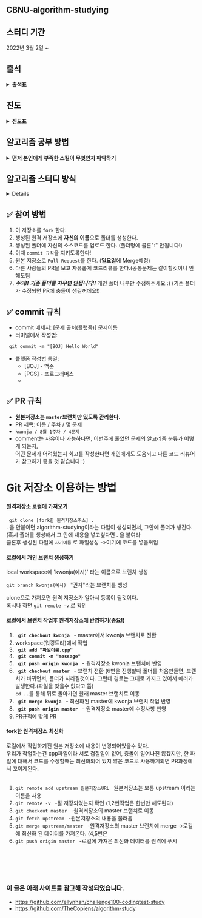 ## CBNU-algorithm-studying
## 스터디 기간
2022년 3월 2일 ~

## 출석
<details markdown="1">
<summary><strong>출석표</strong></summary>

|이름|1주차|2주차|3주차|4주차|5주차|6주차|7주차|8주차|9주차|
|------|---|---|---|---|---|---|---|---|---|
|권성민|**O**|**O**|**O**|**x**|**O**|**O**|**O**|**O**|**O**|
|정종현|**O**|**O**|**x**|**O**|**O**|**O**|**O**|**O**|**O**|
|정재민|**O**|**O**|**O**|**O**|**O**|**O**|**O**|**O**|**O**|
|노민성|**O**|**O**|**O**|**O**|**O**|**O**|**O**|**O**|**O**|
|임상우|**O**|**O**|**O**|**O**|**O**|**O**|**O**|**O**|**O**|
|주시원|**x**|**O**|**x**|**x**|**O**|**O**|**O**|**O**|**x**|
|김정현|**x**|**O**|**O**|**O**|**O**|**O**|**O**|**x**|**O**|
|이인규|**O**|**O**|**O**|**O**|**O**|**O**|**O**|**O**|**O**|

|이름|10주차|11주차|12주차|13주차|14주차|15주차|16주차|17주차|18주차|
|------|---|---|---|---|---|---|---|---|---|
|권성민|**O**|****|****|****|****|****|****|****|****|
|정종현|**O**|****|****|****|****|****|****|****|****|
|정재민|**O**|****|****|****|****|****|****|****|****|
|노민성|**O**|****|****|****|****|****|****|****|****|
|임상우|**O**|****|****|****|****|****|****|****|****|
|주시원|**x**|****|****|****|****|****|****|****|****|
|김정현|**O**|****|****|****|****|****|****|****|****|
|이인규|**O**|****|****|****|****|****|****|****|****|

</details>

## 진도
<details markdown="1">
<summary><strong>진도표</strong></summary><br>

 - **1주차**
    - 계획수립
    - 프로그래머스 스택/큐 프린터 https://programmers.co.kr/learn/courses/30/lessons/42587
 - **2주차** 재귀   
    - **1, 2, 3 더하기 https://www.acmicpc.net/problem/9095**
    - 1로 만들기 https://www.acmicpc.net/problem/1463
    - 부분수열의 합 https://www.acmicpc.net/problem/1182
    - 하노이 탑 이동 순서 https://www.acmicpc.net/problem/11729
    - 암호 만들기 https://www.acmicpc.net/problem/1759
  - **3주차** 그리디알고리즘
    - 동전 0 https://www.acmicpc.net/problem/11047
    - ATM https://www.acmicpc.net/problem/11399
    - **로프 https://www.acmicpc.net/problem/2217**
    - 회의실 배정 https://www.acmicpc.net/problem/1931
    - 강의실 배정 https://www.acmicpc.net/problem/11000
    - 수 묶기 https://www.acmicpc.net/problem/1744
  - **4주차** 연결리스트
    - 회전하는 큐 https://www.acmicpc.net/problem/1021
    - **요세푸스 문제 https://www.acmicpc.net/problem/1158**
    - 풍선 터뜨리기 https://www.acmicpc.net/problem/2346
    - 행운의 바퀴 https://www.acmicpc.net/problem/2840
    - 뱀 https://www.acmicpc.net/problem/3190
  - **5주차** 그래프
    - **DFS 와 BFS https://www.acmicpc.net/problem/1260**
    - 전쟁 - 전투 https://www.acmicpc.net/problem/1303
    - 숨바꼭질 https://www.acmicpc.net/problem/1697
    - 네트워크 연결 https://www.acmicpc.net/problem/1922
    - 타임머신 https://www.acmicpc.net/problem/11657
  - **6주차** 중간고사대비
  - **7주차** 중간고사대비
  - **8주차** 중간고사대비
  - **9주차** 완전탐색
     - **모든순열 https://www.acmicpc.net/problem/10974**
  - **10주차** 이진탐색
     - **나무자르기 https://www.acmicpc.net/problem/2805**
  - **11주차** DP
     - **가장 긴 감소하는 부분 순열https://www.acmicpc.net/problem/11722**
 </details>
 
## 알고리즘 공부 방법
<details markdown="1">
<summary><strong>먼저 본인에게 부족한 스킬이 무엇인지 파악하기</strong></summary>

- **구현력**
  - 본인이 생각한 알고리즘을 그대로 소스코드로 구현하는 능력.
  - 프로그램 순서도, 사용할 변수나 함수의 데이터 타입 등을 올바르게 정하는 과정.
  - 이 스킬을 향상시키려면 **어떤 프로그램을 만들고자 하는지**를 명확히 해야한다.
  - 무엇을 입력받아 어디에 저장하고 어떤 과정을 거쳐 중간 결과로 무엇을 얻고 최종적으로 어떤 결과물을 출력하는지 순서도를 적은 후 데이터 타입 또는 자료구조에 저장할지 생각하는 연습을 하자.
- **문제해결능력**

  - 알고있는 알고리즘, 자료구조, 테크닉을 당면한 문제에 맞게 변형 적용하는 것
  - 문제를 창의적인 시각에서 접근해 해결하는 능력이 필요
  - 중위권에서 상위권으로 갈 때 발목잡는 스킬
  - 이 능력이 부족하면 **어떻게 접근해야 할지**, **막상 솔루션은 내가 아는 알고리즘,자료구조** 인 상황이 연출된다
  - 이 스킬을 향상시키려면 **양질의 문제를 풀기**, **이전에 본인이 접근한 다양한 방법**을 잘 정리 해두는 것이 좋다

- **배경지식**
  - 기초적인 프로그래밍 문법, 알고리즘, 자료구조, 선형대수나 확률 등 기본적인 수학적 지식 (가끔 하드웨어, OS 지식)
  - 이 능력이 부족하면 **솔루션을 열었을때 외계어**를 마주하게 된다.
- 정해진 시간내에 문제풀때 문제 이해시간/풀이 생각시간/코딩시간/디버깅시간을 기록하며 어떤 부분이 구체적으로 부족한지 인지해서 부족한 부분에 더 노력을 들이기로

## 알고리즘 문제 선정
 - 백준이나 프로그래머스 중 본인이 편한 사이트 선택
 - **백준**
   - 백준사이트에 **강의** 부분이 있는데, 거기에 있는 **알고리즘 종합 세트**에 있는 문제를 따라간다.
   - 위 문제를 다 풀면 **알고리즘 문제해결전략** 을 풀 예정이다.  <br>
      참고 사이트 : https://gmlwjd9405.github.io/2018/05/14/how-to-study-algorithms.html
 - **프로그래머스**
    - 본인 레벨에 맞는 문제 선정
    -  
</details>    

## 알고리즘 스터디 방식
<details markdown="1"><br>

 **매주 일요일 10시에 진행**
 
0. 매주 한문제씩 주어진다.
1. 공통 문제를 2시간이 넘지 않도록 문제를 푼다.(몇개의 문제를 풀던간에 일주일에 2시간만 투자하는 의미) <br>
2. 못풀겠는 문제의 경우, 검색을 통해 코드를 본다. 코드를 봐도 이해가 안되는경우, 포기한다.(너무 붙잡아 두면 시간만 잡아먹는다)  <br>
3. 자신이 풀었던 문제를 동아리원에게 설명(사용 알고리즘을 대략적으로 설명)<br>
4. 질문이 있다면 다같이 해결해 보려고 노력(여러 견해를 알수 있음) 하나의 알고리즘을 푸는 **많은 방법**에 대해서 아는것은 도움이 많이된다. <br>
5. 자신이 푼 문제를 PR한다.
6. 본인이 더 풀고 싶다면 더 풀어서 PR한다.
</details> 

## ✅ 참여 방법
1. 이 저장소를 `fork` 한다.
2. 생성된 원격 저장소에 **자신의 이름**으로 폴더를 생성한다.
3. 생성된 폴더에 자신의 소스코드를 업로드 한다. (폴더명에 콜론":" 안됩니다!)
4. 이때 `commit 규칙`을 지키도록한다!
5. 원본 저장소로 `Pull Request`를 한다. (**일요일**에 Merge예정)
6. 다른 사람들의 PR을 보고 자유롭게 코드리뷰를 한다.(공통문제는 같이할것이니 안해도됨
7. ***주의!! 기존 폴더를 지우면 안됩니다!!*** 개인 폴더 내부만 수정해주세요 :)  (기존 폴더가 수정되면 PR에 충돌이 생길꺼에요!)

## ✅ commit 규칙
- commit 메세지: [문제 출처(플랫폼)] 문제이름
- 터미널에서 작성법: 
```
 git commit -m "[BOJ] Hello World"
```
- 플랫폼 작성법 통일: 
  * [BOJ] - 백준 
  * [PGS] - 프로그래머스
  * 
## ✅ PR 규칙
- **원본저장소는 `master`브랜치만 있도록 관리한다.**<br>
- PR 제목: 이름 / 주차 / 몇 문제
-  ```kwonja / 8월 1주차 / 4문제 ```
-  comment는 자유이나 가능하다면, 이번주에 풀었던 문제의 알고리즘 분류가 어떻게 되는지, <br> 어떤 문제가 어려웠는지 회고를 작성한다면 개인에게도 도움되고 다른 코드 리뷰어가 참고하기 좋을 것 같습니다 :)


# Git 저장소 이용하는 방법

#### 원격저장소 로컬에 가져오기

<code> git clone [fork한 원격저장소주소] .</code>     
. 을 안붙이면 algorithm-studying이라는 파일이 생성되면서, 그안에 폴더가 생긴다.(혹시 폴더를 생성해서 그 안에 내용을 넣고싶다면 . 을 붙여라<br>
클론후 생성된 파일에 `자기이름` 로 파일생성   ->여기에 코드를 넣을꺼임

#### 로컬에서 개인 브랜치 생성하기

local workspace에 'kwonja(예시)' 라는 이름으로 브랜치 생성<br>
<code> git branch kwonja(예시) </code> "권자"라는 브랜치를 생성

clone으로 가져오면 원격 저장소가 알아서 등록이 될것이다.<br> 
혹시나 하면 <code>git remote -v</code> 로 확인
#### 로컬에서 브랜치 작업후 원격저장소에 반영하기(중요!)
1. <code> **git checkout kwonja** </code> - master에서 kwonja 브랜치로 전환
2. workspace(워킹트리)에서 작업
3. <code> **git add "파일이름.cpp"**</code>
4. <code> **git commit -m "message"**</code>
5. <code> **git push origin kwonja** </code> - 원격저장소 kwonja 브랜치에 반영
6. <code> **git checkout master** </code> - 브랜치 전환
 (6번을 진행할때 폴더를 처음만들면, 브랜치가 바뀌면서, 폴더가 사라질것이다. 그런데 경로는 그대로 가지고 있어서 에러가 발생한다.(파일을 찾을수 없다고 뜸)<br>
 <code>cd ..</code>를 통해 뒤로 돌아가면 원래 master 브랜치로 이동
7. <code> **git merge kwonja** </code> - 최신화된 master에 kwonja 브랜치 작업 반영
8. <code> **git push origin master** </code> - 원격저장소 master에 수정사항 반영
9. PR규칙에 맞게 PR

#### fork한 원격저장소 최신화

로컬에서 작업하기전 원본 저장소에 내용이 변경되어있을수 있다.<br>
우리가 작업하는건 cpp파일이라 서로 겹칠일이 없어, 충돌이 일어나진 않겠지만, 한 파일에 대해서 코드를 수정할때는 최신화되어 있지 않은 코드로 사용하게되면 PR과정에서 꼬이게된다.
<br>
<br>
1. <code>git remote add upstream 원본저장소URL </code> 원본저장소는 보통 upstream 이라는 이름을 사용
2. <code>git remote -v </code>   -잘 저장되었는지 확인 (1,2번작업은 한번만 해도된다)
3. <code>git checkout master </code>   -원격저장소의 master 브랜치로 이동
4. <code>git fetch upstream </code> -원본저장소의 내용을 불러옴
5. <code>git merge upstream/master </code>  -원격저장소의 master 브랜치에 merge ->로컬에 최신화 된 데이터를 가져온다. (4,5번은 
6. <code>git push origin master </code> -로컬에 가져온 최신화 데이터를 원격에 푸시
## <br><br>

### 이 글은 아래 사이트를 참고해 작성되었습니다.

- https://github.com/ellynhan/challenge100-codingtest-study
- https://github.com/TheCopiens/algorithm-study
